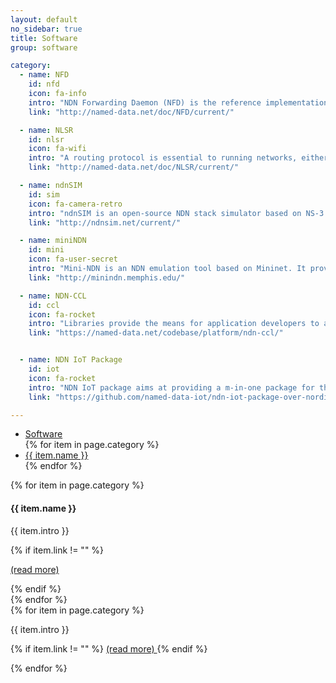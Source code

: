 ```yaml
---
layout: default
no_sidebar: true
title: Software
group: software

category:
  - name: NFD
    id: nfd
    icon: fa-info
    intro: "NDN Forwarding Daemon (NFD) is the reference implementation of the NDN protocol. The main functionality of NFD is to forward Interest and Data packets: it abstracts the lower-level network transport mechanisms into NDN Faces, maintains basic data structures such as the Content Store (CS), Pending Interest Table (PIT), and Forwarding Information Base (FIB), and implements the packet forwarding logic. NFD supports multiple strategies to forward interests and also implement several management interfaces for applications to configure, control, and monitor NFD. NFD was first released in August 2014, and the current version runs on OSX, Linux and FreeBSD."
    link: "http://named-data.net/doc/NFD/current/"

  - name: NLSR
    id: nlsr
    icon: fa-wifi
    intro: "A routing protocol is essential to running networks, either in the real world or in simulated/emulated environments. The Named-data Link State Routing Protocol (NLSR) supports name-based routing in NDN. It differs from traditional IP-based link-state routing protocols in that: (1) it uses NDN’s Interest/Data packets to exchange routing messages; (2) its route computation ranks all policy-compliant next-hops, providing a name-based multipath routing table for NDN’s forwarding strategy; and (3) it ensures that routers can originate only their own routing updates using a hierarchical trust model"
    link: "http://named-data.net/doc/NLSR/current/"

  - name: ndnSIM
    id: sim
    icon: fa-camera-retro
    intro: "ndnSIM is an open-source NDN stack simulator based on NS-3 framework. The core component of the simulator is an implementation of the NDN protocol stack, driven by the NFD and ndn-cxx source code. The ndnSIM-specific routines provide redirection routines to send/receive packets to/from the simulated environment, as well as numerous helpers and tracing points to simplify the setup of evaluation scenarios, and to help obtain and process results. The convergence of the simulation framework with the real forwarder and library implementation enables researchers to run large-scale high-fidelity evaluations that cover a large range of NDN aspects. An incomplete list of possible evaluation directions include experimentation with forwarding strategies, routing protocols, caching algorithms, application behavior, security, and cryptography schemes. It is possible to simulate a real NDN deployment on mobile, vehicular, peer-to-peer, ad-hoc, and IoT environments. In addition to that, it is also possible to run flexible experimentation of real applications written against the ndn-cxx library, provided the applications satisfy (or can be adapted to satisfy) a small set of simulation-enabling requirements."
    link: "http://ndnsim.net/current/"

  - name: miniNDN
    id: mini
    icon: fa-user-secret
    intro: "Mini-NDN is an NDN emulation tool based on Mininet. It provides a lightweight virtualized environment to run NFD and NDN applications. In Mini-NDN, an entire experiment runs on a single machine, and each node in the network topology is executed in a container with its own resources Moreover, there is a central point to control all the nodes via a python API provided by Mininet, making it easy to program large experiments. Although we have used Mini-NDN to primarily test our routing protocol NLSR, we would like to develop it as a comprehensive testing and experimentation tool for any NDN component and application."
    link: "http://minindn.memphis.edu/"

  - name: NDN-CCL
    id: ccl
    icon: fa-rocket
    intro: "Libraries provide the means for application developers to actually use the NDN architecture in both exploratory applications and those intended to achieve real-world goals. They are thus an important area of software development focus in this proposal. In this project, our effort is oriented towards turning research results and software prototypes into well-documented, robust tools for experimentation by others. The NDN project provides libraries for application developers in C++, Java, Javascript, and Python through ndn-cxx and the NDN Common Client Libraries (CCL)"
    link: "https://named-data.net/codebase/platform/ndn-ccl/"


  - name: NDN IoT Package
    id: iot
    icon: fa-rocket
    intro: "NDN IoT package aims at providing a m-in-one package for those who want to try a new networking protocol, the Named Data Networking (NDN), with their IoT apps on constrained devices, e.g., Nordic nRF58240 boards. Here 'm' stands for the following 4 parts, from bottom to top: (1) communication adaptation layer, which handles different communication mediums with the support from operating system (like RIOT), software development kit (like Nordic SDK), or even the raw device drivers; (2) basic NDN layer, which offers basic networking layer functionalities, including the basic security support, following the latest NDN specification; (3) application support layer, which includes some useful building blocks to NDN applications, such as security bootstraping, service discover as well as access control; (4) an example application, where two parties are involved: a network controller (runs on a android phone) and two devices (Nordic nRF58240 boards)."
    link: "https://github.com/named-data-iot/ndn-iot-package-over-nordic-sdk/"

---
```


<!-- Nav bar -->
<ul class="nav nav-pills tabs-iconized" role="tablist">
  <li class="active"><a href="#overview" role="tab" data-toggle="tab">
    Software </a>
  </li>
  {% for item in page.category %}
  <li><a href="#{{ item.id }}" role="tab" data-toggle="tab">
    <!-- <i class="fa {{ item.icon }}"></i> --> {{ item.name }}</a>
  </li>
  {% endfor %}
</ul>
<!-- END Nav bar-->

<!-- Content -->
<div class="tab-content">
  <div class="tab-pane fade in active" id="overview">
    <div class="overview">
      {% for item in page.category %}
        <div class="container">
          <div class="panel panel-default">
            <div class="panel-heading">
              <h4><!-- <i class="fa {{ item.icon }}"></i>  -->
                {{ item.name }}
              </h4>
            </div>
            <div class="panel-body">
              <!-- {% bibliography --file background --query @*[keywords ~= dis-{{ item.id }}] %} -->
              <p>{{ item.intro }}</p>
              {% if item.link != "" %}
                <p><a href = "{{ item.link }}">(read more)</a></p>
              {% endif %}
            </div>
          </div>
        </div>
      {% endfor %}
    </div>
  </div>
  {% for item in page.category %}
  <div class="tab-pane fade" id="{{ item.id }}">
    <p> {{ item.intro }} </p>
    <p>
        {% if item.link != "" %}
          <a align="right" href= "{{ item.link }}"> (read more) </a>
        {% endif %}
    </p>
  </div>
  {% endfor %}
</div>
<!-- END Content -->
